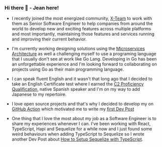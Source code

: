 ### Hi there 👋 - Jean here!

<!--
**jctaveras/jctaveras** is a ✨ _special_ ✨ repository because its `README.md` (this file) appears on your GitHub profile.

Here are some ideas to get you started:

- 🔭 I’m currently working on ...
- 🌱 I’m currently learning ...
- 👯 I’m looking to collaborate on ...
- 🤔 I’m looking for help with ...
- 💬 Ask me about ...
- 📫 How to reach me: ...
- 😄 Pronouns: ...
- ⚡ Fun fact: ...
-->

- I recently joined the most energized community, [X-Team](https://x-team.com) to work with them as Senior Software Engineer to help companies from around the world to develop new and exciting features across multiple platforms and most importantly, maintaining those features and services running and improving their current behavior.

- I'm currently working designing solutions using the [Microservices Architecture](https://microservices.io/) as well a challenging myself to use a programing language that I usually don't see at work like Go Lang. Developing in Go has been an unforgettable experience and I'm looking forward to collaborating on projects using Go as their main programming language.

- I can speak fluent English and it wasn't that long ago that I decided to take an English Certificate test where I earned the [C2 Proficiency Qualification](https://www.cambridgeenglish.org/exams-and-tests/proficiency/), native Spanish speaker and I'm on my way to add Japanese to my repertoire.

- I love open source projects and that's why I decided to develop my on [GitHub Action](https://github.com/jctaveras/heroku-deploy) which motivated me to write my [first Dev Post](https://dev.to/jctaveras/the-power-of-automation-with-github-action-244o)

- One thing that I love the most about my job as a Software Engineer is to share my experiences whenever I can. I've been working with React, TypeScript, Hapi and Sequelize for a while now and I just found some weird behaviours when adding TypeScript to Sequelize so I wrote another Dev Post about [How to Setup Sequelize with TypeScript](https://dev.to/jctaveras/sequelize-typescript-what-you-need-to-know-41mj).
